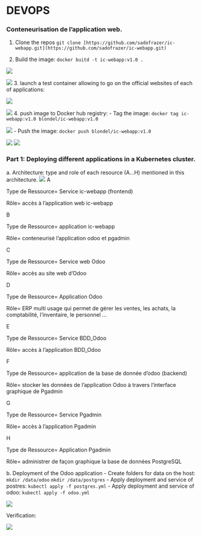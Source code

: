 # DEVOPS
### Conteneurisation de l’application web.
1. Clone the repos
`git clone [https://github.com/sadofrazer/ic-webapp.git](https://github.com/sadofrazer/ic-webapp.git)`

2. Build the image:
`docker buitd -t ic-webapp:v1.0 .`

![](https://lh5.googleusercontent.com/hg5Pmt82WY8TAUZpdBIo9rsjSscTYT1oV4O0sAp5ZXGfsw0pW5puMOS1EoAw7TPoZckyiJf70uO4-fA5qMvGmLBxMsjQV2tWVqVA7dhSTDR_MnIu4yenW8PgL2Ir46EuUwZG-Pw4CzgJqh8r1EhXRGKj1ABfjq0idhr-FlDtkIclVpzQ-YCoPtYcMw)

![](https://lh3.googleusercontent.com/nigJ3Bs2Hth7dBNcuV1YpOVZjCCyfxF6T-aSRbXrlBbNq6hl0WyFTVLiPYGEhY0Lto2dhBcbF2l0aujuALBiKG9F6zyydRNdg6cwMW2LHMwxFmTpZ_5f8uN8JV6MJo1krJqactn3WmQpsD-QXOjiqp13nlKOAv64TgsG6B9d3R78y2aRrT4MSWPHzw)
3. launch a test container allowing to go on the official websites of each of applications:

![](https://lh6.googleusercontent.com/aZRdQhThLr_jCPJOqsdtYRCgBCGf1lrr7es-4PjynywVATVxdouumlRsDsQ_CcFUOtvBHkgBHp1IA7WNElMczLhks181kyzLyLrB0LiOGf7NO5V9N20gm-bhlI4Ms7qyqyWCcqmAix7BwUNgfSvVrv3B7azr2mvL57lwUPhiY8nOdLmcbaTivHokbg)

![](https://lh6.googleusercontent.com/Dfxl4FFxHCVyjVZVeTpbSI1Z01d7JIEDST5_auzRKHJ3nCfN78vWcL3-fnfaVTRTMliJcOmW-bMpvYkep-t2ro5CRsZiW7hr_3Jp7ryfKD-UeYFhg4NnJ24AFtak25svcObwJMEL39oegjawF1r_YzJ-YdP698j1J4Pjz6SCHkys6yOdPcxBRi38dg)
4. push image to  Docker hub registry:
	- Tag the image:
	`docker tag ic-webapp:v1.0 blondel/ic-webapp:v1.0`

![](https://lh5.googleusercontent.com/JXKaelTQQAxPX_M0VRSYxFTHiSE1ryqzBVPiLStiHxxF6oF-d6gbUGNT_aS2DAfan-vtYySEwrRf0M6IRUqUN_nX3uzh6FZNtFT__i1AoWt29FO0sdXIE2YxJMiOP488agGKayNoLZ-SIsLwIe6B4kZffwQZLj7nE376IH0vEF-AlHqGzWNjs1qbHQ)
	- Push the image:
	`docker push blondel/ic-webapp:v1.0`

![](https://lh4.googleusercontent.com/nI-WeW0gFJaqHCRy0n6J9BcnG6N7w9G8I_ZiBaHxbWBj0TmQtJ0414PtArkopx5-sDb7fD0r8KSfo4MSk1NN-6aHVIeeIU49N8uvBqatT9_SNJMoW6iXYRTCdme8R4CVcZOSxu-FesNbqi_JbERmPjoxNs3miM14EaHI0wqMB22RaMH5SDKxBAvo7Q)
![](https://lh3.googleusercontent.com/m_cUiWVEhpJ2N5IwjnSQgm1D7TJ8wmGJEsz3ZjXoEmSvl1Fs2lnEWW7vyUDm66pLs3rQUXIrwn7kcgYjPt_B52rLOmoewRHsOUNFqOtZjYss80on0N3gwzj86Ko969pXTACe-cYQqUB2lGPYXGQb04MTHDBG_kAGOs7lqVD7pzoirMdIVJmtGZP3Rg)

### Part 1: Deploying different applications in a Kubernetes cluster.

a. Architecture:
 type and role of each resource (A...H) mentioned in this architecture.
![](https://lh3.googleusercontent.com/Vf-PRFcXNR9PJ_dul0yod3uql2U538NXUaVAX3fzP-PL9MLkdMkW10PWvNoD_pd7EhGBCieVRH_Vr9nDP8HWa-K_KOKl71bTb3DQ6pH_vvyBad0Eq9mONEINlhTKYftYgsp5sgQJ-BK-LkxeDHHaPwIjf312elCyAnWcY5F5OHB-J6UsJzbTRl-TzQ)
A

Type de Ressource= Service ic-webapp (frontend)

Rôle= accès à l’application web ic-webapp

B

Type de Ressource= application ic-webapp

Rôle= conteneurisé l’application odoo et pgadmin

C

Type de Ressource= Service web Odoo

Rôle= accès au site web d’Odoo

D

Type de Ressource= Application Odoo

Rôle= ERP multi usage qui permet de gérer les ventes, les achats, la comptabilité, l’inventaire, le personnel …

E

Type de Ressource= Service BDD_Odoo

Rôle= accès à l’application BDD_Odoo

F

Type de Ressource= application de la base de donnée d’odoo (backend)

Rôle= stocker les données de l’application Odoo à travers l’interface graphique de Pgadmin

G

Type de Ressource= Service Pgadmin

Rôle= accès à l’application Pgadmin

H

Type de Ressource= Application Pgadmin

Rôle= administrer de façon graphique la base de données PostgreSQL



b. Deployment of the Odoo application
	- Create folders for data on the host:
	`mkdir /data/odoo`
	`mkdir /data/postgres`
      - Apply deployment and service of postres: `kubectl apply -f postgres.yml`
      - Apply  deployment and service of odoo: `kubectl apply -f odoo.yml`

![](https://lh3.googleusercontent.com/zHvj6L_1vPVd2kU7Ey-Os4akWGgNQ0ZYQ6GZqXuxNiZnfUrqfO_IpLz71XQctyKi1CiNBZ3TnvKGb4SJHINkclDTfv1SYLxHLxPjh1zDt4dLIj5EePcKimRtbfHNzyWqix9xCa-3JE8ubvSSsnK-KMbHVFhPPBsjrRuTlEMUzznq5R-Cx54JGCGXdA)


Verification:

![](https://lh5.googleusercontent.com/kiBzVC_upaAMqcMVZtHuXUAQll6Uu1WHYJvZK0GqmBKaPX4H0km7j0OhjKiZGEBmZYKtK82djVx4-4B-U-BrgYMeoHIAmiN7s8CgVYIlev11zZMHtym7t6ZxOGI2Du1xpO8MuxYDuOIaMPFdfYqmr3L1ifIRMxXUhgwLSFNi0N0IYTMJHAee2S4U8w)



